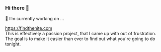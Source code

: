 ### Hi there 👋

🔭 I’m currently working on ...

https://findthenite.com </br>
This is effectively a passion project, that I came up with out of frustration. The goal is to make it easier than ever to find out what you're going to do tonight.

<!--
**juniusdev/juniusdev** is a ✨ _special_ ✨ repository because its `README.md` (this file) appears on your GitHub profile.

Here are some ideas to get you started:

- 🔭 I’m currently working on ...
- 🌱 I’m currently learning ...
- 👯 I’m looking to collaborate on ...
- 🤔 I’m looking for help with ...
- 💬 Ask me about ...
- 📫 How to reach me: ...
- 😄 Pronouns: ...
- ⚡ Fun fact: ...
-->

